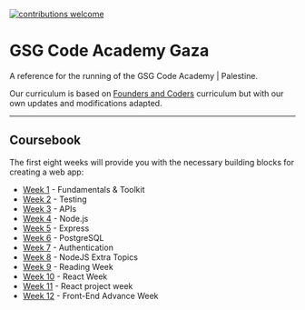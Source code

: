 [![contributions welcome](https://img.shields.io/badge/contributions-welcome-brightgreen.svg?style=flat)](https://github.com/GSG-CA/curriculam/issues)

# GSG Code Academy Gaza

A reference for the running of the GSG Code Academy | Palestine.

Our curriculum is based on [Founders and Coders](http://www.foundersandcoders.com) curriculum but with our own updates and modifications adapted.


---

## Coursebook

The first eight weeks will provide you with the necessary building blocks for creating a web app:

- [Week 1](https://github.com/GSG-CA/curriculum/blob/main/coursebook/week-1/README.md) - Fundamentals & Toolkit
- [Week 2](https://github.com/GSG-CA/curriculum/blob/main/coursebook/week-2/README.md) - Testing
- [Week 3](https://github.com/GSG-CA/curriculum/blob/main/coursebook/week-3/README.md) - APIs
- [Week 4](https://github.com/GSG-CA/curriculum/blob/main/coursebook/week-4/README.md) - Node.js
- [Week 5](https://github.com/GSG-CA/curriculum/blob/main/coursebook/week-5/README.md) - Express
- [Week 6](https://github.com/GSG-CA/curriculum/blob/main/coursebook/week-6/README.md) - PostgreSQL
- [Week 7](https://github.com/GSG-CA/curriculum/blob/main/coursebook/week-7/README.md) - Authentication
- [Week 8](https://github.com/GSG-CA/curriculum/blob/main/coursebook/week-8/README.md) - NodeJS Extra Topics
- [Week 9](https://github.com/GSG-CA/curriculum/blob/main/coursebook/week-9/README.md) - Reading Week
- [Week 10](https://github.com/GSG-CA/curriculum/blob/main/coursebook/week-10/README.md) - React Week
- [Week 11](https://github.com/GSG-CA/curriculum/blob/main/coursebook/week-11/README.md) - React project week
- [Week 12](https://github.com/GSG-CA/curriculum/blob/main/coursebook/week-12/README.md) - Front-End Advance Week
